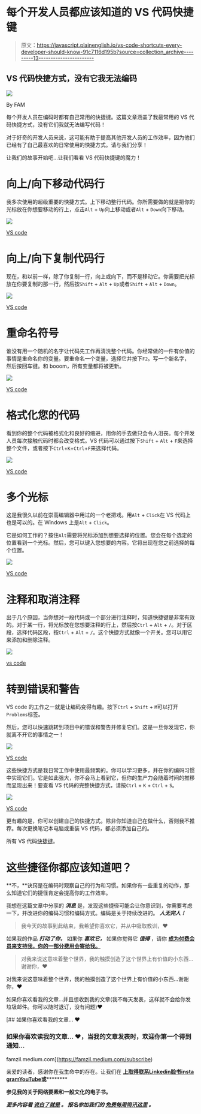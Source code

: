 # 每个开发人员都应该知道的 VS 代码快捷键

> 原文：<https://javascript.plainenglish.io/vs-code-shortcuts-every-developer-should-know-91c7116d195b?source=collection_archive---------13----------------------->

## VS 代码快捷方式，没有它我无法编码

![](img/8d2221ac5a76160b8e143b5e27e4743e.png)

By FAM

每个开发人员在编码时都有自己常用的快捷键。这篇文章涵盖了我最常用的 VS 代码快捷方式，没有它们我就无法编写代码！

对于好奇的开发人员来说，这可能有助于提高其他开发人员的工作效率，因为他们已经有了自己最喜欢的日常使用的快捷方式。请与我们分享！

让我们的故事开始吧…让我们看看 VS 代码快捷键的魔力！

# 向上/向下移动代码行

我多次使用的超级重要的快捷方式。上下移动整行代码。你所需要做的就是把你的光标放在你想要移动的行上，点击`Alt` + `Up`向上移动或者`Alt` + `Down`向下移动。

![](img/6893b404c1567bf017695efa39f22235.png)

[VS code](https://code.visualstudio.com/)

# 向上/向下复制代码行

现在，和以前一样，除了你复制一行，向上或向下，而不是移动它。你需要把光标放在你要复制的那一行，然后按`Shift` + `Alt` + `Up`或者`Shift` + `Alt` + `Down`。

![](img/410d0a4944a79cf753a6aa14a505f9bd.png)

[VS code](https://code.visualstudio.com/)

# 重命名符号

谁没有用一个随机的名字让代码先工作再清洗整个代码。你经常做的一件有价值的事情是重命名你的变量。要重命名一个变量，选择它并按下`F2`。写一个新名字，然后按回车键。和 booom，所有变量都将被更新。

![](img/89c7d0eff61b5d49ec967c3088d0cc55.png)

[VS code](https://code.visualstudio.com/)

# 格式化您的代码

看到你的整个代码被格式化和良好的缩进，用你的手去做只会令人沮丧。每个开发人员每次接触代码时都会改变格式。VS 代码可以通过按下`Shift` + `Alt` + `F`来选择整个文件，或者按下`Ctrl`+`K`+`Ctrl`+`F`来选择代码。

![](img/2637fcb7646671f7fd6274f3f2bc0edd.png)

[VS code](https://code.visualstudio.com/)

# 多个光标

这是我很久以前在崇高编辑器中用过的一个老把戏。用`Alt` + `Click`在 VS 代码上也是可以的。在 Windows 上是`Alt` + `Click`。

它是如何工作的？按住`Alt`需要将光标添加到想要选择的位置。您会在每个选定的位置看到一个光标。然后，您可以键入您想要的内容。它将出现在您之前选择的每个位置。

![](img/49f06d08165e3877a107e13e3a9e8cfc.png)

[VS code](https://code.visualstudio.com/)

# 注释和取消注释

出于几个原因，当你想对一段代码或一个部分进行注释时，知道快捷键是非常有效的。对于某一行，将光标放在您想要注释的行上，然后按`Ctrl` + `Alt` + `/`。对于区段，选择代码区段，按`Ctrl` + `Alt` + `/`。这个快捷方式就像一个开关。您可以用它来添加和删除注释。

![](img/1679ba72a7023090ea16ba0d583ef634.png)

[vs code](https://www.google.com/url?sa=i&url=https%3A%2F%2Fstackoverflow.com%2Fquestions%2F44858100%2Fvisual-studio-code-html-wrong-comment-type%2F52100419&psig=AOvVaw2wTg-Fy10QXUraB4A9szUw&ust=1638871326491000&source=images&cd=vfe&ved=0CAsQjRxqFwoTCICh3M31zvQCFQAAAAAdAAAAABAI)

# 转到错误和警告

VS code 的工作之一就是让编码变得有趣。按下`Ctrl` + `Shift` + `M`可以打开`Problems`标签。

然后，您可以快速跳转到项目中的错误和警告并修复它们。这是一旦你发现它，你就离不开它的事情之一！

![](img/79fc5fd54906c6ffd6f9f7f99ff928ff.png)

[VS code](https://code.visualstudio.com/)

这些快捷方式是我日常工作中使用最频繁的。你可以学习更多，并在你的编码习惯中实现它们。它是如此强大，你不会马上看到它，但你的生产力会随着时间的推移而显现出来！要查看 VS 代码的完整快捷方式，请按`Ctrl` + `K` + `Ctrl` + `S`。

![](img/3e1421cab7e046f360a0fa9083bef90c.png)

[VS code](https://code.visualstudio.com/)

更有趣的是，你可以创建自己的快捷方式。除非你知道自己在做什么，否则我不推荐。每次更换笔记本电脑或重装 VS 代码，都必须添加自己的。

所有 VS 代码[快捷键](https://code.visualstudio.com/shortcuts/keyboard-shortcuts-windows.pdf)。

# 这些捷径你都应该知道吧？

**不，**诀窍是在编码时观察自己的行为和习惯。如果你有一些重复的动作，那么知道它们的捷径肯定会提高你的工作效率。

我想在这篇文章中分享的 ***消息*** 是，发现这些捷径可能会让你意识到，你需要考虑一下，并改进你的编码习惯和编码方式。编码是关于持续改进的。 ***人无完人！***

> 我今天的故事到此结束，我希望你喜欢它，并从中吸取教训，❤

如果我的作品 ***打动了你，*** 如果你 ***喜欢它，*** 如果你觉得它 ***值得*** ，请你 [**成为付费会员来支持我，你的一部分费用会寄给我。**](https://famzil.medium.com/membership)

> 对我来说这意味着整个世界，我的触摸创造了这个世界上有价值的小东西…谢谢你，❤

对我来说这意味着整个世界，我的触摸创造了这个世界上有价值的小东西…谢谢你，❤

如果你喜欢看我的文章…并且想收到我的文章(我不每天发表，这样就不会给你发垃圾邮件。你可以随时退订，没有问题)♥️

[](https://famzil.medium.com/subscribe) [## 如果你喜欢看我的文章… ♥️

### 如果你喜欢读我的文章… ♥️，当我的文章发表时，欢迎你第一个得到通知…

famzil.medium.com](https://famzil.medium.com/subscribe) 

亲爱的读者，感谢你在我生命中的存在。让我们在 [**上取得联系**](https://medium.com/@famzil/)**[**Linkedin**](https://www.linkedin.com/in/fatima-amzil-9031ba95/)**[**脸书**](https://www.facebook.com/The-Front-End-World)**[**insta gram**](https://www.instagram.com/the_frontend_world/)**[**YouTube**](https://www.youtube.com/channel/UCaxr-f9r6P1u7Y7SKFHi12g)**或**********

****参见我的关于网络要素和一般文化的电子书。****

*****更多内容看* [***说白了就是***](http://plainenglish.io/) ***。*** *报名参加我们的* [***免费每周简讯这里***](http://newsletter.plainenglish.io/) ***。*******